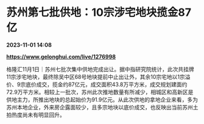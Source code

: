 # 苏州第七批供地：10宗涉宅地块揽金87亿

**2023-11-01 14:08**

**https://www.gelonghui.com/live/1276998**

格隆汇11月1日｜苏州七批次集中供地完成出让。据中指研究院统计，此次共挂牌11宗涉宅地块，最终除吴中区68号地块提前中止出让外，其余10宗宅地以1宗溢价、9宗底价成交，揽金约87亿元，成交面积43.8万平方米，成交规划建面约72.9万平方米。相较上一批次，苏州此次推地数量有所减少，相城区和高新区是供地主力，所推出地块的总起始价为91.9亿元。从此次供地的拿地企业来看，多为苏州本地企业，外来房企露面较少，且多宗地块以底价成交，也反映出当前苏州土拍热度尚未有明显回升。